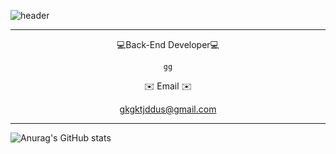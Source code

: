![header](https://capsule-render.vercel.app/api?type=Waving&color=auto&height=300&section=header&text=Welcome&fontSize=80&fontAlignY=42&desc=SungYeon's%20Github%20Profile&descAlign=60&descSize=20&descAlignY=57)

---

<div align=center>
💻Back-End Developer💻
  
```  
gg

```
✉️ Email ✉️

gkgktjddus@gmail.com
</div>

---

![Anurag's GitHub stats](https://github-readme-stats.vercel.app/api?username=lunachild2&show_icons=true&theme=radical)
<!--
**lunachild2/lunachild2** is a ✨ _special_ ✨ repository because its `README.md` (this file) appears on your GitHub profile.

Here are some ideas to get you started:

- 🔭 I’m currently working on ...
- 🌱 I’m currently learning ...
- 👯 I’m looking to collaborate on ...
- 🤔 I’m looking for help with ...
- 💬 Ask me about ...
- 📫 How to reach me: ...
- 😄 Pronouns: ...
- ⚡ Fun fact: ...
-->
